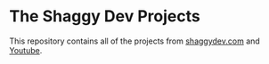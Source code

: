 # The Shaggy Dev Projects

This repository contains all of the projects from [shaggydev.com](https://shaggydev.com) and [Youtube](https://www.youtube.com/channel/UCoiLPC6AQHmJNSwdN1xmuWA).